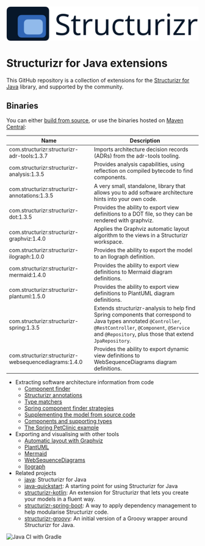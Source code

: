 ![Structurizr](docs/images/structurizr-banner.png)

# Structurizr for Java extensions

This GitHub repository is a collection of extensions for the [Structurizr for Java](https://github.com/structurizr/java) library, and supported by the community.

## Binaries
You can either [build from source](docs/building.md), or use the binaries hosted on [Maven Central](https://repo1.maven.org/maven2/com/structurizr/):

Name                                                  | Description
----------------------------------------------------- | ---------------------------------------------------------------------------------------------------------------------------
com.structurizr:structurizr-adr-tools:1.3.7 | Imports architecture decision records (ADRs) from the adr-tools tooling.
com.structurizr:structurizr-analysis:1.3.5 | Provides analysis capabilities, using reflection on compiled bytecode to find components.
com.structurizr:structurizr-annotations:1.3.5 | A very small, standalone, library that allows you to add software architecture hints into your own code.
com.structurizr:structurizr-dot:1.3.5 | Provides the ability to export view definitions to a DOT file, so they can be rendered with graphviz.
com.structurizr:structurizr-graphviz:1.4.0 | Applies the Graphviz automatic layout algorithm to the views in a Structurizr workspace.
com.structurizr:structurizr-ilograph:1.0.0 | Provides the ability to export the model to an Ilograph definition.
com.structurizr:structurizr-mermaid:1.4.0  | Provides the ability to export view definitions to Mermaid diagram definitions.
com.structurizr:structurizr-plantuml:1.5.0 | Provides the ability to export view definitions to PlantUML diagram definitions.
com.structurizr:structurizr-spring:1.3.5 | Extends structurizr-analysis to help find Spring components that correspond to Java types annotated ```@Controller```, ```@RestController```, ```@Component```, ```@Service``` and ```@Repository```, plus those that extend ```JpaRepository```.
com.structurizr:structurizr-websequencediagrams:1.4.0 | Provides the ability to export dynamic view definitions to WebSequenceDiagrams diagram definitions.

* Extracting software architecture information from code
    * [Component finder](docs/component-finder.md)
    * [Structurizr annotations](docs/structurizr-annotations.md)
    * [Type matchers](docs/type-matchers.md)
    * [Spring component finder strategies](docs/spring-component-finder-strategies.md)
    * [Supplementing the model from source code](docs/supplementing-from-source-code.md)
    * [Components and supporting types](docs/supporting-types.md)
    * [The Spring PetClinic example](docs/spring-petclinic.md)
* Exporting and visualising with other tools
	* [Automatic layout with Graphviz](structurizr-graphviz)
    * [PlantUML](structurizr-plantuml)
    * [Mermaid](structurizr-mermaid)
    * [WebSequenceDiagrams](structurizr-websequencediagrams)
    * [Ilograph](structurizr-ilograph)
* Related projects
    * [java](https://github.com/structurizr/java): Structurizr for Java
    * [java-quickstart](https://github.com/structurizr/java-quickstart): A starting point for using Structurizr for Java
    * [structurizr-kotlin](https://github.com/Catalysts/structurizr-extensions/tree/master/structurizr-kotlin): An extension for Structurizr that lets you create your models in a fluent way.
    * [structurizr-spring-boot](https://github.com/Catalysts/structurizr-extensions/tree/master/structurizr-spring-boot): A way to apply dependency management to help modularise Structurizr code.
    * [structurizr-groovy](https://github.com/tidyjava/structurizr-groovy): An initial version of a Groovy wrapper around Structurizr for Java.
    
![Java CI with Gradle](https://github.com/structurizr/java-extensions/workflows/Java%20CI%20with%20Gradle/badge.svg)
